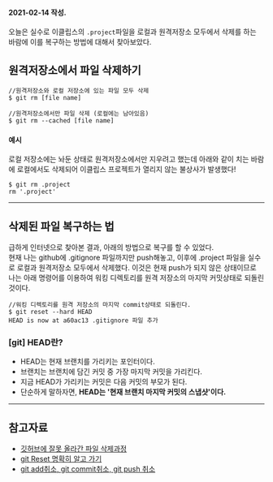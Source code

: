 #### 2021-02-14 작성.  

오늘은 실수로 이클립스의 `.project`파일을 로컬과 원격저장소 모두에서 삭제를 하는 바람에 이를 복구하는 방법에 대해서 찾아보았다.  

## 원격저장소에서 파일 삭제하기
```
//원격저장소와 로컬 저장소에 있는 파일 모두 삭제
$ git rm [file name]

//원격저장소에서만 파일 삭제 (로컬에는 남아있음)
$ git rm --cached [file name]
```
  
    
#### 예시
로컬 저장소에는 놔둔 상태로 원격저장소에서만 지우려고 했는데 아래와 같이 치는 바람에 로컬에서도 삭제되어 
이클립스 프로젝트가 열리지 않는 불상사가 발생했다!
```
$ git rm .project
rm '.project'
```
  
  -----------
  
## 삭제된 파일 복구하는 법  
급하게 인터넷으로 찾아본 결과, 아래의 방법으로 복구를 할 수 있었다.  
현재 나는 github에 .gitignore 파일까지만 push해놓고, 이후에 .project 파일을 실수로 로컬과 원격저장소 모두에서 삭제했다.
이것은 현재 push가 되지 않은 상태이므로 나는 아래 명령어를 이용하여 워킹 디렉토리를 원격 저장소의 마지막 커밋상태로 되돌린 것이다.

```
//워킹 디렉토리를 원격 저장소의 마지막 commit상태로 되돌린다.
$ git reset --hard HEAD
HEAD is now at a60ac13 .gitignore 파일 추가
```

### [git] HEAD란?
- HEAD는 현재 브랜치를 가리키는 포인터이다.
- 브랜치는 브랜치에 담긴 커밋 중 가장 마지막 커밋을 가리킨다.
- 지금 HEAD가 가리키는 커밋은 다음 커밋의 부모가 된다.
- 단순하게 말하자면, **HEAD는 '현재 브랜치 마지막 커밋의 스냅샷'이다.**
 


  
  
      
      
----

## 참고자료
- [깃허브에 잘못 올라간 파일 삭제과정](https://gmlwjd9405.github.io/2018/05/17/git-delete-incorrect-files.html)
- [git Reset 명확히 알고 가기](https://gmlwjd9405.github.io/2018/05/17/git-delete-incorrect-files.html)
- [git add취소, git commit취소, git push 취소](https://gmlwjd9405.github.io/2018/05/25/git-add-cancle.html)
